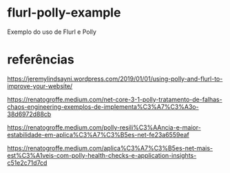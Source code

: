 # flurl-polly-example
Exemplo do uso de Flurl e Polly

# referências
https://jeremylindsayni.wordpress.com/2019/01/01/using-polly-and-flurl-to-improve-your-website/

https://renatogroffe.medium.com/net-core-3-1-polly-tratamento-de-falhas-chaos-engineering-exemplos-de-implementa%C3%A7%C3%A3o-38d6972d88cb

https://renatogroffe.medium.com/polly-resili%C3%AAncia-e-maior-estabilidade-em-aplica%C3%A7%C3%B5es-net-fe23a6559eaf

https://renatogroffe.medium.com/aplica%C3%A7%C3%B5es-net-mais-est%C3%A1veis-com-polly-health-checks-e-application-insights-c51e2c71d7cd


